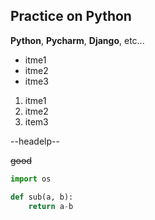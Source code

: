 ## Practice on Python

**Python**, **Pycharm**, **Django**, etc...

* itme1
* itme2
* itme3

1. itme1
1. itme2
1. item3

--headelp--

~~good~~

```python
import os

def sub(a, b):
    return a-b
```